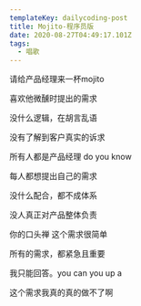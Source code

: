 ```yaml
---
templateKey: dailycoding-post
title: Mojito-程序员版
date: 2020-08-27T04:49:17.101Z
tags:
  - 唱歌
---
```

请给产品经理来一杯mojito

喜欢他微醺时提出的需求

没什么逻辑，在胡言乱语

没有了解到客户真实的诉求



所有人都是产品经理 do you know

每人都想提出自己的需求

没什么配合，都不成体系

没人真正对产品整体负责



你的口头禅 这个需求很简单

所有的需求，都紧急且重要

我只能回答。you can you up a

这个需求我真的真的做不了啊